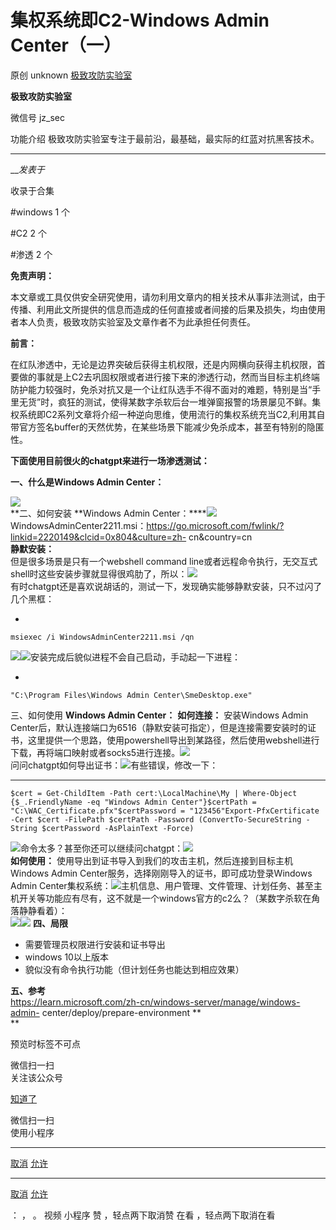 #  集权系统即C2-Windows Admin Center（一）

原创 unknown  [ 极致攻防实验室 ](javascript:void\(0\);)

**极致攻防实验室** ![]()

微信号 jz_sec

功能介绍 极致攻防实验室专注于最前沿，最基础，最实际的红蓝对抗黑客技术。

____

___发表于_

收录于合集

#windows 1 个

#C2 2 个

#渗透 2 个

**免责声明：**  

本文章或工具仅供安全研究使用，请勿利用文章内的相关技术从事非法测试，由于传播、利用此文所提供的信息而造成的任何直接或者间接的后果及损失，均由使用者本人负责，极致攻防实验室及文章作者不为此承担任何责任。

 **前言：**  

在红队渗透中，无论是边界突破后获得主机权限，还是内网横向获得主机权限，首要做的事就是上C2去巩固权限或者进行接下来的渗透行动，然而当目标主机终端防护能力较强时，免杀对抗又是一个让红队选手不得不面对的难题，特别是当“手里无货”时，疯狂的测试，使得某数字杀软后台一堆弹窗报警的场景屡见不鲜。集权系统即C2系列文章将介绍一种逆向思维，使用流行的集权系统充当C2,利用其自带官方签名buffer的天然优势，在某些场景下能减少免杀成本，甚至有特别的隐匿性。

  

 **下面使用目前很火的chatgpt来进行一场渗透测试：**

 **一、什么是Windows Admin Center：**  

![](https://gitee.com/fuli009/images/raw/master/public/20230617194400.png)  
 **二、如何安装 **Windows Admin
Center：****![](https://gitee.com/fuli009/images/raw/master/public/20230617194401.png)
WindowsAdminCenter2211.msi：https://go.microsoft.com/fwlink/?linkid=2220149&clcid=0x804&culture=zh-
cn&country=cn  
 **静默安装：**  
但是很多场景是只有一个webshell command
line或者远程命令执行，无交互式shell时这些安装步骤就显得很鸡肋了，所以：![](https://gitee.com/fuli009/images/raw/master/public/20230617194403.png)  
有时chatgpt还是喜欢说胡话的，测试一下，发现确实能够静默安装，只不过闪了几个黑框：  

  * 

    
    
    msiexec /i WindowsAdminCenter2211.msi /qn

‍![](https://gitee.com/fuli009/images/raw/master/public/20230617194405.png)![](https://gitee.com/fuli009/images/raw/master/public/20230617194406.png)安装完成后貌似进程不会自己启动，手动起一下进程：

  * 

    
    
    "C:\Program Files\Windows Admin Center\SmeDesktop.exe"

  
三、如何使用 **Windows Admin Center：** **如何连接：** 安装Windows Admin
Center后，默认连接端口为6516（静默安装可指定），但是连接需要安装时的证书，这里提供一个思路，使用powershell导出到某路径，然后使用webshell进行下载，再将端口映射或者socks5进行连接。![](https://gitee.com/fuli009/images/raw/master/public/20230617194407.png)  
问问chatgpt如何导出证书：![](https://gitee.com/fuli009/images/raw/master/public/20230617194409.png)有些错误，修改一下：

  *   *   *   * 

    
    
    $cert = Get-ChildItem -Path cert:\LocalMachine\My | Where-Object {$_.FriendlyName -eq "Windows Admin Center"}$certPath = "C:\WAC_Certificate.pfx"$certPassword = "123456"Export-PfxCertificate -Cert $cert -FilePath $certPath -Password (ConvertTo-SecureString -String $certPassword -AsPlainText -Force)

![](https://gitee.com/fuli009/images/raw/master/public/20230617194410.png)命令太多？甚至你还可以继续问chatgpt：![](https://gitee.com/fuli009/images/raw/master/public/20230617194412.png)  
 **如何使用：** 使用导出到证书导入到我们的攻击主机，然后连接到目标主机Windows Admin
Center服务，选择刚刚导入的证书，即可成功登录Windows Admin
Center集权系统：![](https://gitee.com/fuli009/images/raw/master/public/20230617194413.png)主机信息、用户管理、文件管理、计划任务、甚至主机开关等功能应有尽有，这不就是一个windows官方的c2么？（某数字杀软在角落静静看着）：  
![](https://gitee.com/fuli009/images/raw/master/public/20230617194414.png)![](https://gitee.com/fuli009/images/raw/master/public/20230617194416.png)
**四、局限**

  * 需要管理员权限进行安装和证书导出
  * windows 10以上版本
  * 貌似没有命令执行功能（但计划任务也能达到相应效果）

  
 **五、参考**  
https://learn.microsoft.com/zh-cn/windows-server/manage/windows-admin-
center/deploy/prepare-environment **  
**  

预览时标签不可点

微信扫一扫  
关注该公众号

[知道了](javascript:;)

微信扫一扫  
使用小程序

****

[取消](javascript:void\(0\);) [允许](javascript:void\(0\);)

****

[取消](javascript:void\(0\);) [允许](javascript:void\(0\);)

： ， 。   视频 小程序 赞 ，轻点两下取消赞 在看 ，轻点两下取消在看

